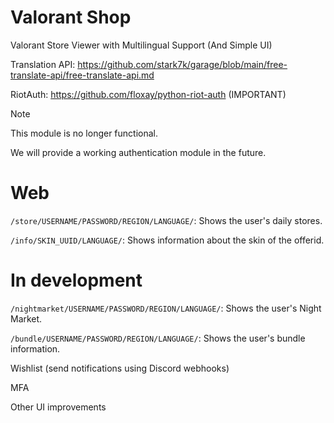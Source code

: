 # Valorant Shop
Valorant Store Viewer with Multilingual Support (And Simple UI)

Translation API: https://github.com/stark7k/garage/blob/main/free-translate-api/free-translate-api.md

RiotAuth: https://github.com/floxay/python-riot-auth (IMPORTANT)
> [!NOTE]  
> This module is no longer functional.
> 
> We will provide a working authentication module in the future.

# Web
`/store/USERNAME/PASSWORD/REGION/LANGUAGE/`: Shows the user's daily stores.

`/info/SKIN_UUID/LANGUAGE/`: Shows information about the skin of the offerid.

# In development
`/nightmarket/USERNAME/PASSWORD/REGION/LANGUAGE/`: Shows the user's Night Market.

`/bundle/USERNAME/PASSWORD/REGION/LANGUAGE/`: Shows the user's bundle information.

Wishlist (send notifications using Discord webhooks)

MFA

Other UI improvements
